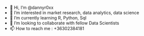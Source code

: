 - 👋 Hi, I’m @dannyr0xx
- 👀 I’m interested in market research, data analytics, data science
- 🌱 I’m currently learning R, Python, Sql
- 💞️ I’m looking to collaborate with fellow Data Scientists
- 📫 How to reach me : +36302384181

<!---
dannyr0xx/dannyr0xx is a ✨ special ✨ repository because its `README.md` (this file) appears on your GitHub profile.
You can click the Preview link to take a look at your changes.
--->
